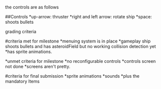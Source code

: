 
the controls are as follows

##Controls
*up-arrow: thruster
*right and left arrow: rotate ship
*space: shoots bullets

grading criteria

#criteria met for milestone
*menuing system is in place
*gameplay ship shoots bullets and has asteroidField but no working collision detection  yet
*has sprite animations.

*unmet criteria for milestone
*no reconfigurable controls
*controls screen not done
*screens aren't pretty.

#criteria for final submission
*sprite animations
*sounds 
*plus the mandatory Items
